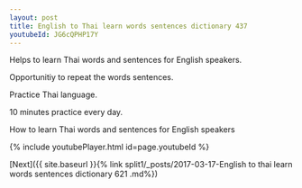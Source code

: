```yaml
---
layout: post
title: English to Thai learn words sentences dictionary 437 
youtubeId: JG6cQPHP17Y
---
```

 
 
Helps to learn Thai words and sentences for English speakers.

Opportunitiy to repeat the words sentences. 

Practice Thai language. 
 
10 minutes practice every day. 
 
How to learn Thai words and sentences for English speakers 
 
{% include youtubePlayer.html id=page.youtubeId %}
 
 
[Next]({{ site.baseurl }}{% link  split1/_posts/2017-03-17-English to thai learn words sentences dictionary 621 .md%})
 
